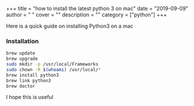 
+++
title = "how to install the latest python 3 on mac"
date = "2019-09-09"
author = " "
cover = ""
description = ""
category = ["python"]
+++

Here is a quick guide on installing Python3 on a mac

 ### Installation

```bash
brew update
brew upgrade
sudo mkdir -p /usr/local/Frameworks
sudo chown -R $(whoami) /usr/local/* 
brew install python3
brew link python3
brew doctor
```

I hope this is useful



